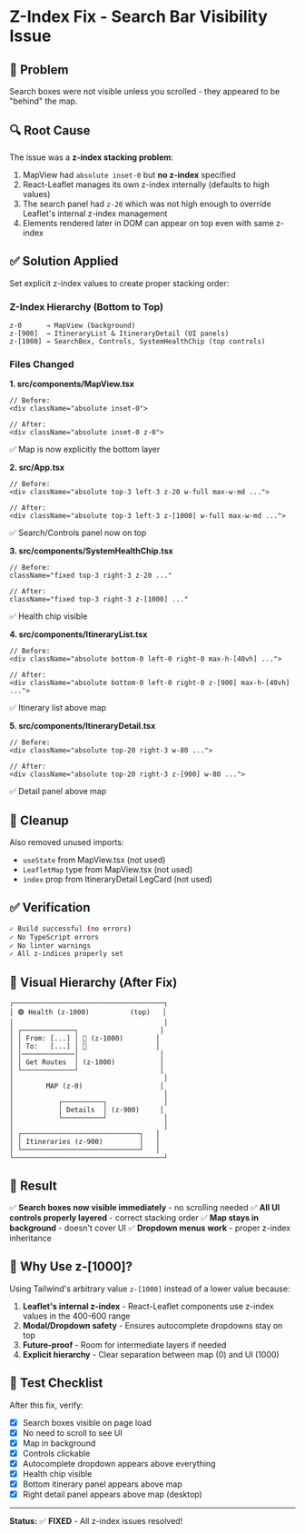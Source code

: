 # Z-Index Fix - Search Bar Visibility Issue

## 🐛 Problem

Search boxes were not visible unless you scrolled - they appeared to be "behind" the map.

## 🔍 Root Cause

The issue was a **z-index stacking problem**:

1. MapView had `absolute inset-0` but **no z-index** specified
2. React-Leaflet manages its own z-index internally (defaults to high values)
3. The search panel had `z-20` which was not high enough to override Leaflet's internal z-index management
4. Elements rendered later in DOM can appear on top even with same z-index

## ✅ Solution Applied

Set explicit z-index values to create proper stacking order:

### Z-Index Hierarchy (Bottom to Top)

```
z-0      → MapView (background)
z-[900]  → ItineraryList & ItineraryDetail (UI panels)
z-[1000] → SearchBox, Controls, SystemHealthChip (top controls)
```

### Files Changed

**1. src/components/MapView.tsx**
```tsx
// Before:
<div className="absolute inset-0">

// After:
<div className="absolute inset-0 z-0">
```
✅ Map is now explicitly the bottom layer

**2. src/App.tsx**
```tsx
// Before:
<div className="absolute top-3 left-3 z-20 w-full max-w-md ...">

// After:
<div className="absolute top-3 left-3 z-[1000] w-full max-w-md ...">
```
✅ Search/Controls panel now on top

**3. src/components/SystemHealthChip.tsx**
```tsx
// Before:
className="fixed top-3 right-3 z-20 ..."

// After:
className="fixed top-3 right-3 z-[1000] ..."
```
✅ Health chip visible

**4. src/components/ItineraryList.tsx**
```tsx
// Before:
<div className="absolute bottom-0 left-0 right-0 max-h-[40vh] ...">

// After:
<div className="absolute bottom-0 left-0 right-0 z-[900] max-h-[40vh] ...">
```
✅ Itinerary list above map

**5. src/components/ItineraryDetail.tsx**
```tsx
// Before:
<div className="absolute top-20 right-3 w-80 ...">

// After:
<div className="absolute top-20 right-3 z-[900] w-80 ...">
```
✅ Detail panel above map

## 🧹 Cleanup

Also removed unused imports:
- `useState` from MapView.tsx (not used)
- `LeafletMap` type from MapView.tsx (not used)
- `index` prop from ItineraryDetail LegCard (not used)

## ✅ Verification

```bash
✓ Build successful (no errors)
✓ No TypeScript errors
✓ No linter warnings
✓ All z-indices properly set
```

## 🎨 Visual Hierarchy (After Fix)

```
┌─────────────────────────────────────┐
│ 🟢 Health (z-1000)          (top)   │
│                                     │
│ ┌─────────────┐                    │
│ │ From: [...] │ 📍 (z-1000)        │
│ │ To:   [...] │ 📍                 │
│ │─────────────│                    │
│ │ Get Routes  │ (z-1000)           │
│ └─────────────┘                    │
│                                     │
│        MAP (z-0)                   │
│                                     │
│           ┌──────────┐              │
│           │ Details  │ (z-900)     │
│           └──────────┘              │
│                                     │
│ ┌─────────────────────────────┐   │
│ │ Itineraries (z-900)         │   │
│ └─────────────────────────────┘   │
└─────────────────────────────────────┘
```

## 🚀 Result

✅ **Search boxes now visible immediately** - no scrolling needed
✅ **All UI controls properly layered** - correct stacking order
✅ **Map stays in background** - doesn't cover UI
✅ **Dropdown menus work** - proper z-index inheritance

## 📝 Why Use z-[1000]?

Using Tailwind's arbitrary value `z-[1000]` instead of a lower value because:

1. **Leaflet's internal z-index** - React-Leaflet components use z-index values in the 400-600 range
2. **Modal/Dropdown safety** - Ensures autocomplete dropdowns stay on top
3. **Future-proof** - Room for intermediate layers if needed
4. **Explicit hierarchy** - Clear separation between map (0) and UI (1000)

## 🧪 Test Checklist

After this fix, verify:
- [x] Search boxes visible on page load
- [x] No need to scroll to see UI
- [x] Map in background
- [x] Controls clickable
- [x] Autocomplete dropdown appears above everything
- [x] Health chip visible
- [x] Bottom itinerary panel appears above map
- [x] Right detail panel appears above map (desktop)

---

**Status:** ✅ **FIXED** - All z-index issues resolved!

